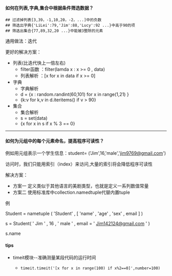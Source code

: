 #### 如何在列表,字典,集合中根据条件筛选数据？

```
## 过滤掉列表[3,39，-1,10,20，-2，...]中的负数
## 筛选出字典{'LiLei':79,'Jim':88,'Lucy':92 ...}中高于90的项
## 筛选出集合{77,89,32,20 ...}中能被3整除的元素
```

通用做法：迭代

更好的解决方案：

- 列表(比迭代快上一倍左右)
  - filter函数 ：filter(lamda x : x >= 0 , data)
  - 列表解析  ：[x for x in data if x >= 0]
- 字典
  - 字典解析
  - d = {x : random.randint(60,101) for x in range(1,21) }
  - {k:v for k,v in d.iteritems() if v > 90}
- 集合
  - 集合解析
  - s = set(data)
  - {x for x in s if x % 3 == 0}

---------------

#### 如何为元组中的每个元素命名，提高程序可读性？

例如用元组表示一个学生信息：student= ('Jim',16,'male','jim9769@gmail.com')

访问时，我们只能用索引（index）来访问,大量的索引将会降低程序可读性

解决方案：

- 方案一   定义类似于其他语言的美剧类型，也就是定义一系列数值常量
- 方案二   使用标准库中collection.namedtuple代替内置tuple

例

Student = nametuple ( 'Student' , [ 'name' , 'age' , 'sex' , email ] )

s = Student( ' Jim ' , 16 , ' male ' , email = ' Jim142124@gmail.com ' )

s.name









#### tips

- timeit模块--准确测量某段代码的运行时间

  - ```
    timeit.timeit('[x for x in range(100) if x%2==0]',number=100)
    ```